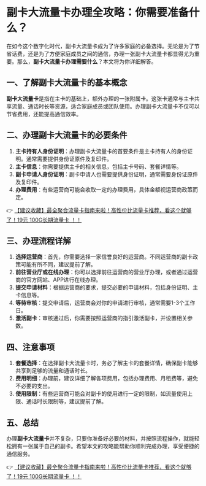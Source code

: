 # 副卡大流量卡办理全攻略：你需要准备什么？

在如今这个数字化时代，副卡大流量卡成为了许多家庭的必备选择。无论是为了节省话费，还是为了方便家庭成员之间的通信，办理一张副卡大流量卡都显得尤为重要。那么，**副卡大流量卡办理需要什么**？本文将为你详细解答。

## 一、了解副卡大流量卡的基本概念

**副卡大流量卡**是指在主卡的基础上，额外办理的一张附属卡。这张卡通常与主卡共享流量、通话时长等资源，适合家庭成员或团队使用。办理副卡大流量卡不仅可以节省费用，还能提高通信效率。

## 二、办理副卡大流量卡的必要条件

1. **主卡持有人身份证明**：办理副卡大流量卡的首要条件是主卡持有人的身份证明。通常需要提供身份证原件及复印件。
2. **主卡信息**：你需要提供主卡的相关信息，包括主卡号码、套餐详情等。
3. **副卡申请人身份证明**：副卡申请人也需要提供身份证明，通常需要身份证原件及复印件。
4. **办理费用**：有些运营商可能会收取一定的办理费用，具体金额视运营商政策而定。

👉 [【建议收藏】最全聚合流量卡指南来啦！高性价比流量卡推荐，看这个就够了！19元 100G长期流量卡 ！！](https://bit.ly/Liuliangka)

## 三、办理流程详解

1. **选择运营商**：首先，你需要选择一家信誉良好的运营商。不同运营商的副卡政策可能有所不同，建议提前了解。
2. **前往营业厅或在线办理**：你可以选择前往运营商的营业厅办理，或者通过运营商的官方网站、APP进行在线办理。
3. **提交申请材料**：根据运营商的要求，提交必要的申请材料，包括身份证明、主卡信息等。
4. **等待审核**：提交申请后，运营商会对你的申请进行审核，通常需要1-3个工作日。
5. **激活副卡**：审核通过后，你需要按照运营商的指引激活副卡，并设置相关参数。

## 四、注意事项

1. **套餐选择**：在选择副卡大流量卡时，务必了解主卡的套餐详情，确保副卡能够共享到足够的流量和通话时长。
2. **费用明细**：办理前，建议详细了解各项费用，包括办理费用、月租费等，避免不必要的支出。
3. **使用限制**：有些运营商可能会对副卡的使用进行一定的限制，如流量使用上限、通话时长限制等，建议提前了解。

## 五、总结

办理**副卡大流量卡**并不复杂，只要你准备好必要的材料，并按照流程操作，就能轻松拥有一张属于自己的副卡。希望本文的攻略能帮助你顺利完成办理，享受便捷的通信服务。

👉 [【建议收藏】最全聚合流量卡指南来啦！高性价比流量卡推荐，看这个就够了！19元 100G长期流量卡 ！！](https://bit.ly/Liuliangka)
